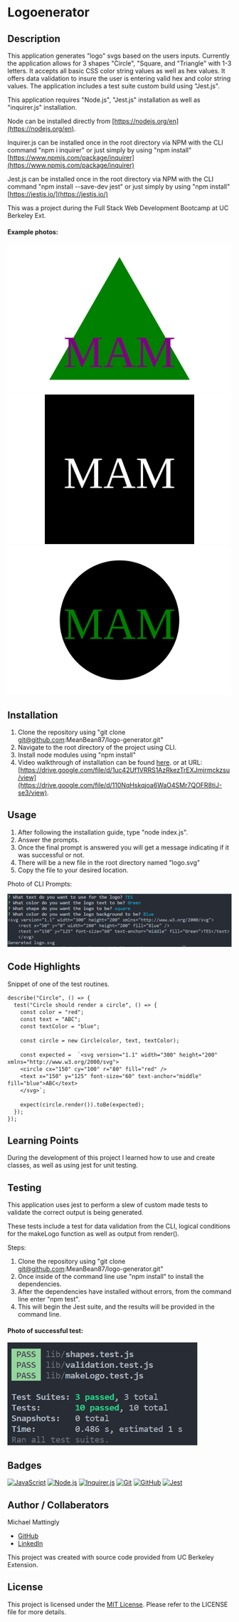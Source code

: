 # Logoenerator

## Description

This application generates "logo" svgs based on the users inputs. Currently the application allows for 3 shapes "Circle", "Square, and "Triangle" with 1-3 letters. It accepts all basic CSS color string values as well as hex values. It offers data validation to insure the user is entering valid hex and color string values. The application includes a test suite custom build using "Jest.js".

This application requires "Node.js", "Jest.js" installation as well as "inquirer.js" installation.

Node can be installed directly from [https://nodejs.org/en](https://nodejs.org/en).

Inquirer.js can be installed once in the root directory via NPM with the CLI command "npm i inquirer" or just simply by using "npm install" [https://www.npmjs.com/package/inquirer](https://www.npmjs.com/package/inquirer)

Jest.js can be installed once in the root directory via NPM with the CLI command "npm install --save-dev jest" or just simply by using "npm install" [https://jestjs.io/](https://jestjs.io/)

This was a project during the Full Stack Web Development Bootcamp at UC Berkeley Ext.

#### Example photos:

[![Example One](./examples/example-one.svg)](./examples/example-one.svg)
[![Example Two](./examples/example-two.svg)](./examples/example-two.svg)
[![Example Three](./examples/example-three.svg)](./examples/example-three.svg)

## Installation

1. Clone the repository using "git clone git@github.com:MeanBean87/logo-generator.git"
2. Navigate to the root directory of the project using CLI.
3. Install node modules using "npm install"
4. Video walkthrough of installation can be found [here](https://drive.google.com/file/d/110NqHskqjoa6WaO4SMr7QOFR8tiJ-se3/view). or at URL: [https://drive.google.com/file/d/1uc42Uf1VRRS1AzRkezTrEXJmjrmckzsu/view](https://drive.google.com/file/d/110NqHskqjoa6WaO4SMr7QOFR8tiJ-se3/view).

## Usage

1. After following the installation guide, type "node index.js".
2. Answer the prompts.
3. Once the final prompt is answered you will get a message indicating if it was successful or not.
4. There will be a new file in the root directory named "logo.svg"
5. Copy the file to your desired location.

Photo of CLI Prompts:

![1690298286675](image/README/1690298286675.png)

## Code Highlights

Snippet of one of the test routines.

```
describe("Circle", () => {
  test("Circle should render a circle", () => {
    const color = "red";
    const text = "ABC";
    const textColor = "blue";

    const circle = new Circle(color, text, textColor);

    const expected =  `<svg version="1.1" width="300" height="200" xmlns="http://www.w3.org/2000/svg">
    <circle cx="150" cy="100" r="80" fill="red" />
    <text x="150" y="125" font-size="60" text-anchor="middle" fill="blue">ABC</text>
    </svg>`;

    expect(circle.render()).toBe(expected);
  });
});
```

## Learning Points

During the development of this project I learned how to use and create classes, as well as using jest for unit testing. 

## Testing

This application uses jest to perform a slew of custom made tests to validate the correct output is being generated.

These tests include a test for data validation from the CLI, logical conditions for the makeLogo function as well as output from render().

Steps:

1. Clone the repository using "git clone git@github.com:MeanBean87/logo-generator.git"
2. Once inside of the command line use "npm install" to install the dependencies.
3. After the dependencies have installed without errors, from the command line enter "npm test".
4. This will begin the Jest suite, and the results will be provided in the command line.

#### Photo of successful test:
![1690298464631](image/README/1690298464631.png)

## Badges

[![JavaScript](https://camo.githubusercontent.com/ea2f99f5d7192e51a97ada05caf07edfaaba32e10597ce09641ecda7f646ad71/68747470733a2f2f696d672e736869656c64732e696f2f62616467652f4a6176615363726970742d4553362d79656c6c6f77)](https://developer.mozilla.org/en-US/docs/Web/JavaScript) [![Node.js](https://camo.githubusercontent.com/ddeeafd8e4daa455daeddc37c784f4b08ceb4fd823ef8d32ca1e2f4a24ddfeff/68747470733a2f2f696d672e736869656c64732e696f2f62616467652f4e6f64652e6a732d7631382e31362e302d677265656e)](https://nodejs.org/) [![Inquirer.js](https://camo.githubusercontent.com/215700b19c8419cbe0090ad41f57d7612a220f446be41b2d3b8445261af6e52e/68747470733a2f2f696d672e736869656c64732e696f2f62616467652f496e7175697265722e6a732d76392e322e382d626c7565)](https://www.npmjs.com/package/inquirer) [![Git](https://camo.githubusercontent.com/69449dd4f4b5044060f8b5a93161f4fb767bf9b92eb72f7a6ba3735f181c414c/68747470733a2f2f696d672e736869656c64732e696f2f62616467652f4769742d76322e34312e302d6f72616e6765)](https://git-scm.com/) [![GitHub](https://camo.githubusercontent.com/b0a1cf10d2df60c99a33a2939b445b73224f777453a148438a8be8d5f5944a6a/68747470733a2f2f696d672e736869656c64732e696f2f62616467652f4769744875622d4d65616e4265616e38372d6c6967687467726579)](https://github.com/MeanBean87) [![Jest](https://img.shields.io/badge/tested%20with-jest-%23C21325?logo=jest)](https://jestjs.io/)


## Author / Collaberators

Michael Mattingly

* [GitHub](https://github.com/MeanBean87)
* [LinkedIn](https://www.linkedin.com/in/michael-mattingly-5580b1280/)

This project was created with source code provided from UC Berkeley Extension.

## License

This project is licensed under the [MIT License](https://github.com/MeanBean87/readme-generator/blob/main/LICENSE). Please refer to the LICENSE file for more details.
